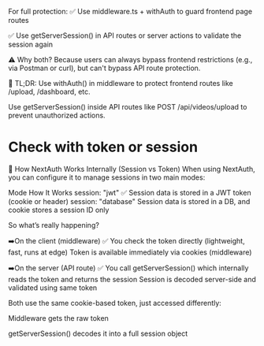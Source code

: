 For full protection:
✅ Use middleware.ts + withAuth to guard frontend page routes

✅ Use getServerSession() in API routes or server actions to validate the session again

⚠️ Why both? Because users can always bypass frontend restrictions (e.g., via Postman or curl), but can't bypass API route protection.

🧠 TL;DR:
Use withAuth() in middleware to protect frontend routes like /upload, /dashboard, etc.

Use getServerSession() inside API routes like POST /api/videos/upload to prevent unauthorized actions.


# Check with token or session

🧩 How NextAuth Works Internally (Session vs Token)
When using NextAuth, you can configure it to manage sessions in two main modes:

Mode	How It Works
session: "jwt"	✅ Session data is stored in a JWT token (cookie or header)
session: "database"	Session data is stored in a DB, and cookie stores a session ID only




So what’s really happening?

➡️On the client (middleware)
  ✅ You check the token directly (lightweight, fast, runs at edge)
   Token is available immediately via cookies (middleware)	

➡️On the server (API route)
   ✅ You call getServerSession() which internally reads the token and returns the session
   Session is decoded server-side and validated using same token



Both use the same cookie-based token, just accessed differently:

Middleware gets the raw token

getServerSession() decodes it into a full session object

